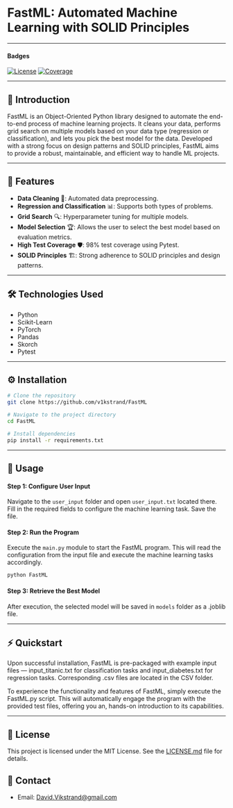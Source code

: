 # FastML: Automated Machine Learning with SOLID Principles

---

#### Badges

[![License](https://img.shields.io/badge/license-MIT-blue.svg)](https://opensource.org/licenses/MIT)
[![Coverage](https://img.shields.io/badge/coverage-98%25-green)](https://your-coverage-report-link)

---

## 📌 Introduction

FastML is an Object-Oriented Python library designed to automate the end-to-end process of machine learning projects. It cleans your data, performs grid search on multiple models based on your data type (regression or classification), and lets you pick the best model for the data. Developed with a strong focus on design patterns and SOLID principles, FastML aims to provide a robust, maintainable, and efficient way to handle ML projects.

---

## 🎯 Features

- **Data Cleaning** 🧹: Automated data preprocessing.
- **Regression and Classification** 📊: Supports both types of problems.
- **Grid Search** 🔍: Hyperparameter tuning for multiple models.
- **Model Selection** 🏆: Allows the user to select the best model based on evaluation metrics.
- **High Test Coverage** 🛡️: 98% test coverage using Pytest.
- **SOLID Principles** 🏗️: Strong adherence to SOLID principles and design patterns.
---

## 🛠️ Technologies Used

- Python
- Scikit-Learn
- PyTorch
- Pandas
- Skorch
- Pytest

---

## ⚙️ Installation

```bash
# Clone the repository
git clone https://github.com/v1kstrand/FastML

# Navigate to the project directory
cd FastML

# Install dependencies
pip install -r requirements.txt
```

---

## 🚀 Usage

#### Step 1: Configure User Input

Navigate to the `user_input` folder and open `user_input.txt` located there. Fill in the required fields to configure the machine learning task. Save the file.

#### Step 2: Run the Program

Execute the `main.py` module to start the FastML program. This will read the configuration from the input file and execute the machine learning tasks accordingly.

```bash
python FastML
```

#### Step 3: Retrieve the Best Model

After execution, the selected model will be saved in `models` folder as a .joblib file.

---

## ⚡ Quickstart

Upon successful installation, FastML is pre-packaged with example input files — input_titanic.txt for classification tasks and input_diabetes.txt for regression tasks. Corresponding .csv files are located in the CSV folder.

To experience the functionality and features of FastML, simply execute the FastML.py script. This will automatically engage the program with the provided test files, offering you an, hands-on introduction to its capabilities.

---

## 📜 License

This project is licensed under the MIT License. See the [LICENSE.md](LICENSE.md) file for details.

## 📧 Contact

- Email: [David.Vikstrand@gmail.com](mailto:David.Vikstrand@gmail.com)
